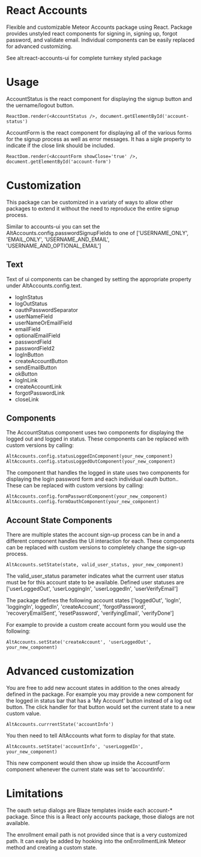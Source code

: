 
# React Accounts 

Flexible and customizable Meteor Accounts package using React.  Package provides unstyled react components for signing in, signing up, forgot password, and validate email.  Individual components can be easily replaced for advanced customizing.

See alt:react-accounts-ui for complete turnkey styled package

# Usage

AccountStatus is the react component for displaying the signup button and the uername/logout button.

```
ReactDom.render(<AccountStatus />, document.getElementById('account-status')
```

AccountForm is the react component for displaying all of the various forms for the signup process as well as error messages.  It has a sigle property to indicate if the close link should be included.

```
ReactDom.render(<AccountForm showClose='true' />, document.getElementById('account-form')
```

# Customization

This package can be customized in a variaty of ways to allow other packages to extend it without the need to reproduce the entire signup process.

Similar to accounts-ui you can set the AltAccounts.config.passwordSignupFields to one of ['USERNAME_ONLY', 'EMAIL_ONLY', 'USERNAME_AND_EMAIL', 'USERNAME_AND_OPTIONAL_EMAIL']

## Text

Text of ui components can be changed by setting the appropriate property under AltAccounts.config.text.

* logInStatus
* logOutStatus
* oauthPasswordSeparator
* userNameField
* userNameOrEmailField
* emailField
* optionalEmailField
* passwordField
* passwordField2
* logInButton
* createAccountButton
* sendEmailButton
* okButton
* logInLink
* createAccountLink
* forgotPasswordLink
* closeLink

## Components

The AccountStatus component uses two components for displaying the logged out and logged in status.  These components can be replaced with custom versions by calling:

```
AltAccounts.config.statusLoggedInComponent(your_new_component)
AltAccounts.config.statusLoggedOutComponent(your_new_component)
```

The component that handles the logged in state uses two components for displaying the login password form and each individual oauth button..  These can be replaced with custom versions by calling:


```
AltAccounts.config.formPasswordComponent(your_new_component)
AltAccounts.config.formOauthComponent(your_new_component)
```

## Account State Components

There are multiple states the account sign-up process can be in and a different component handles the UI interaction for each.  These components can be replaced with custom versions to completely change the sign-up process.

```
AltAccounts.setState(state, valid_user_status, your_new_component)
```

The valid_user_status parameter indicates what the currrent user status must be for this account state to be available.  Defined user statuses are ['userLoggedOut', 'userLoggingIn', 'userLoggedIn', 'userVerifyEmail']

The package defines the following account states ['loggedOut', 'logIn', 'loggingIn', loggedIn', 'createAccount', 'forgotPassword', 'recoveryEmailSent', 'resetPassword', 'verifyingEmail', 'verifyDone']

For example to provide a custom create account form you would use the following:

```
AltAccounts.setState('createAccount', 'userLoggedOut', your_new_component)
```

# Advanced customization

You are free to add new account states in addition to the ones already defined in the package.  For example you may provide a new component for the logged in status bar that has a 'My Account' button instead of a log out button.  The click handler for that button would set the current state to a new custom value.

```
AltAccounts.currrentState('accountInfo')
```

You then need to tell AltAccounts what form to display for that state.

```
AltAccounts.setState('accountInfo', 'userLoggedIn', your_new_component)
```

This new component would then show up inside the AccountForm component whenever the current state was set to 'accountInfo'.

# Limitations

The oauth setup dialogs are Blaze templates inside each account-* package.  Since this is a React only accounts package, those dialogs are not available.

The enrollment email path is not provided since that is a very customized path.  It can easly be added by hooking into the onEnrollmentLink Meteor method and creating a custom state.

